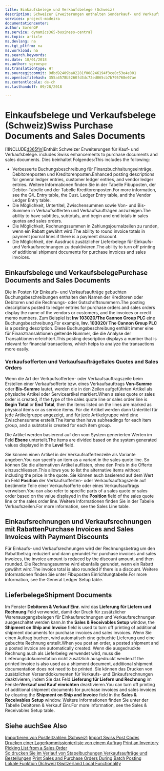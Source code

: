 ```yaml
---
title: Einkaufsbelege und Verkaufsbelege (Schweiz)
description: Schweizer Erweiterungen enthalten Sonderkauf- und Verkaufsbelegfunktionen.
services: project-madeira
documentationcenter: 
author: SorenGP
ms.service: dynamics365-business-central
ms.topic: article
ms.devlang: na
ms.tgt_pltfrm: na
ms.workload: na
ms.search.keywords: 
ms.date: 10/01/2018
ms.author: sgroespe
ms.translationtype: HT
ms.sourcegitcommit: 9dbd92409ba02281f008246194f3ce0c53e4e001
ms.openlocfilehash: 355a4578b5260fd3dc72ed065cb7b795768e07ae
ms.contentlocale: de-ch
ms.lasthandoff: 09/28/2018

---
```

# <a name="swiss-purchase-documents-and-sales-documents"></a><span data-ttu-id="2bd62-103">Einkaufsbelege und Verkaufsbelege (Schweiz)</span><span class="sxs-lookup"><span data-stu-id="2bd62-103">Swiss Purchase Documents and Sales Documents</span></span>
[!INCLUDE[d365fin](../../includes/d365fin_md.md)]<span data-ttu-id="2bd62-104">Enthält Schweizer Erweiterungen für Kauf- und Verkaufsbelege.</span><span class="sxs-lookup"><span data-stu-id="2bd62-104"> includes Swiss enhancements to purchase documents and sales documents.</span></span> <span data-ttu-id="2bd62-105">Dies beinhaltet Folgendes:</span><span class="sxs-lookup"><span data-stu-id="2bd62-105">This includes the following:</span></span>  

- <span data-ttu-id="2bd62-106">Verbesserte Buchungsbeschreibung für Finanzbuchhaltungseinträge, Debitorenposten und Kreditorenposten.</span><span class="sxs-lookup"><span data-stu-id="2bd62-106">Enhanced posting descriptions for general ledger entries, customer ledger entries, and vendor ledger entries.</span></span> <span data-ttu-id="2bd62-107">Weitere Informationen finden Sie in der Tabelle Fibuposten, der Debitor-Tabelle und der Tabelle Kreditorenposten.</span><span class="sxs-lookup"><span data-stu-id="2bd62-107">For more information, see the G/L Entry table, the Cust. Ledger Entry table, and the Vendor Ledger Entry table.</span></span>  
- <span data-ttu-id="2bd62-108">Die Möglichkeit, Untertitel, Zwischensummen sowie Von- und Bis-Summen in Verkaufsofferten und Verkaufsaufträgen anzuzeigen.</span><span class="sxs-lookup"><span data-stu-id="2bd62-108">The ability to have subtitles, subtotals, and begin and end totals in sales quotes and sales orders.</span></span>  
- <span data-ttu-id="2bd62-109">Die Möglichkeit, Rechnungssummen in Zahlungsjournalzeilen zu runden, wenn ein Rabatt gewährt wird.</span><span class="sxs-lookup"><span data-stu-id="2bd62-109">The ability to round invoice totals in payment journal lines if there is a payment discount.</span></span>  
- <span data-ttu-id="2bd62-110">Die Möglichkeit, den Ausdruck zusätzlicher Lieferbelege für Einkaufs- und Verkaufsrechnungen zu deaktivieren.</span><span class="sxs-lookup"><span data-stu-id="2bd62-110">The ability to turn off printing of additional shipment documents for purchase invoices and sales invoices.</span></span>  

## <a name="purchase-documents-and-sales-documents"></a><span data-ttu-id="2bd62-111">Einkaufsbelege und Verkaufsbelege</span><span class="sxs-lookup"><span data-stu-id="2bd62-111">Purchase Documents and Sales Documents</span></span>  
<span data-ttu-id="2bd62-112">Die in Posten für Einkaufs- und Verkaufsaufträge gebuchten Buchungsbeschreibungen enthalten den Namen der Kreditoren oder Debitoren und die Rechnungs- oder Gutschriftsnummern.</span><span class="sxs-lookup"><span data-stu-id="2bd62-112">The posting descriptions posted to ledger entries for purchase orders and sales orders display the name of the vendors or customers, and the invoices or credit memo numbers.</span></span> <span data-ttu-id="2bd62-113">Zum Beispiel ist **Inv 103020/The Cannon Group PLC** eine Buchungsbeschreibung.</span><span class="sxs-lookup"><span data-stu-id="2bd62-113">For example, **Inv. 103020/ The Cannon Group PLC** is a posting description.</span></span> <span data-ttu-id="2bd62-114">Diese Buchungsbeschreibung enthält immer eine für Finanztransaktionen geltende Nummer, die die Analyse der Transaktionen erleichtert.</span><span class="sxs-lookup"><span data-stu-id="2bd62-114">This posting description displays a number that is relevant for financial transactions, which helps to analyze the transactions more easily.</span></span>  

### <a name="sales-quotes-and-sales-orders"></a><span data-ttu-id="2bd62-115">Verkaufsofferten und Verkaufsaufträge</span><span class="sxs-lookup"><span data-stu-id="2bd62-115">Sales Quotes and Sales Orders</span></span>  
<span data-ttu-id="2bd62-116">Wenn die Art der Verkaufsofferten- oder Verkaufsauftragszeile beim Erstellen einer Verkaufsofferte bzw. eines Verkaufsauftrags **Von-Summe** oder **Bis-Summe** lautet, werden die in den Zeilen aufgeführten Artikel als physische Artikel oder Serviceartikel markiert.</span><span class="sxs-lookup"><span data-stu-id="2bd62-116">When a sales quote or sales order is created, if the type of the sales quote line or sales order line is **Begin Total** or **End Total**, then the items listed on the lines are marked as physical items or as service items.</span></span> <span data-ttu-id="2bd62-117">Für die Artikel werden dann Untertitel für jede Artikelgruppe angezeigt, und für jede Artikelgruppe wird eine Zwischensumme erstellt.</span><span class="sxs-lookup"><span data-stu-id="2bd62-117">The items then have subheadings for each item group, and a subtotal is created for each item group.</span></span>  

<span data-ttu-id="2bd62-118">Die Artikel werden basierend auf den vom System generierten Werten im Feld **Ebene** unterteilt.</span><span class="sxs-lookup"><span data-stu-id="2bd62-118">The items are divided based on the system generated values displayed in the **Level** field.</span></span>  

<span data-ttu-id="2bd62-119">Sie können einen Artikel in der Verkaufsoffertenzeile als Variante angeben.</span><span class="sxs-lookup"><span data-stu-id="2bd62-119">You can specify an item as a variant in the sales quote line.</span></span> <span data-ttu-id="2bd62-120">So können Sie die alternativen Artikel auflisten, ohne den Preis in die Offerte einzuschliessen.</span><span class="sxs-lookup"><span data-stu-id="2bd62-120">This allows you to list the alternative items without including the price in the quote.</span></span> <span data-ttu-id="2bd62-121">Sie können auch basierend auf dem Wert im Feld **Position** der Verkaufsofferten- oder Verkaufsauftragszeile auf bestimmte Teile einer Verkaufsofferte oder eines Verkaufsauftrags verweisen.</span><span class="sxs-lookup"><span data-stu-id="2bd62-121">You can also refer to specific parts of a sales quote or sales order based on the value displayed in the **Position** field of the sales quote line or the sales order line.</span></span> <span data-ttu-id="2bd62-122">Weitere Informationen finden Sie in der Tabelle Verkaufszeilen.</span><span class="sxs-lookup"><span data-stu-id="2bd62-122">For more information, see the Sales Line table.</span></span>  

## <a name="purchase-invoices-and-sales-invoices-with-payment-discounts"></a><span data-ttu-id="2bd62-123">Einkaufsrechnungen und Verkaufsrechnungen mit Rabatten</span><span class="sxs-lookup"><span data-stu-id="2bd62-123">Purchase Invoices and Sales Invoices with Payment Discounts</span></span>  
<span data-ttu-id="2bd62-124">Für Einkaufs- und Verkaufsrechnungen wird der Rechnungsbetrag um den Rabattbetrag reduziert und dann gerundet.</span><span class="sxs-lookup"><span data-stu-id="2bd62-124">For purchase invoices and sales invoices, the invoice amount is reduced by the discount amount, and then rounded.</span></span> <span data-ttu-id="2bd62-125">Die Rechnungssumme wird ebenfalls gerundet, wenn ein Rabatt gewährt wird.</span><span class="sxs-lookup"><span data-stu-id="2bd62-125">The invoice total is also rounded if there is a discount.</span></span> <span data-ttu-id="2bd62-126">Weitere Informationen finden Sie unter Fibuposten Einrichtungtabelle.</span><span class="sxs-lookup"><span data-stu-id="2bd62-126">For more information, see the General Ledger Setup table.</span></span>  

## <a name="shipment-documents"></a><span data-ttu-id="2bd62-127">Lieferbelege</span><span class="sxs-lookup"><span data-stu-id="2bd62-127">Shipment Documents</span></span>  
<span data-ttu-id="2bd62-128">Im Fenster **Debitoren & Verkauf Einr.** wird das **Lieferung für Liefern und Rechnung** Feld verwendet, damit der Druck für zusätzlicher Warenausgangsbelegen für Einkaufsrechnungen und Verkaufsrechnungen ausgeschaltet werden kann.</span><span class="sxs-lookup"><span data-stu-id="2bd62-128">In the **Sales & Receivables Setup** window, the **Shipment on Ship and Invoice** field is used to turn off printing of additional shipment documents for purchase invoices and sales invoices.</span></span> <span data-ttu-id="2bd62-129">Wenn Sie einen Auftrag buchen, wird automatisch eine gebuchte Lieferung und eine gebuchte Rechnung erstellt.</span><span class="sxs-lookup"><span data-stu-id="2bd62-129">When you post an order, a posted shipment and a posted invoice are automatically created.</span></span> <span data-ttu-id="2bd62-130">Wenn die ausgedruckte Rechnung auch als Lieferbeleg verwendet wird, muss die Lieferungsdokumentation nicht zusätzlich ausgedruckt werden.</span><span class="sxs-lookup"><span data-stu-id="2bd62-130">If the printed invoice is also used as a shipment document, additional shipment documentation does not need to be printed.</span></span> <span data-ttu-id="2bd62-131">Sie können das Drucken von zusätzlichen Versanddokumenten für Verkaufs- und Einkaufsrechnungen deaktivieren, indem Sie das Feld **Lieferung für Liefern und Rechnung** im Fenster**Verkauf und Kauf einrichten** deaktivieren.</span><span class="sxs-lookup"><span data-stu-id="2bd62-131">You can turn off printing of additional shipment documents for purchase invoices and sales invoices by clearing the **Shipment on Ship and Invoice** field in the **Sales & Receivables Setup** window.</span></span> <span data-ttu-id="2bd62-132">Weitere Informationen finden Sie unter der Tabelle Debitoren & Verkauf Einr.</span><span class="sxs-lookup"><span data-stu-id="2bd62-132">For more information, see the Sales & Receivables Setup table.</span></span>  

## <a name="see-also"></a><span data-ttu-id="2bd62-133">Siehe auch</span><span class="sxs-lookup"><span data-stu-id="2bd62-133">See Also</span></span>  
 <span data-ttu-id="2bd62-134">[Importieren von Postleitzahlen (Schweiz)](how-to-import-swiss-post-codes.md) </span><span class="sxs-lookup"><span data-stu-id="2bd62-134">[Import Swiss Post Codes](how-to-import-swiss-post-codes.md) </span></span>  
 <span data-ttu-id="2bd62-135">[Drucken einer Lagerkommissionierliste von einem Auftrag](how-to-print-an-inventory-picking-list-from-a-sales-order.md) </span><span class="sxs-lookup"><span data-stu-id="2bd62-135">[Print an Inventory Picking List from a Sales Order](how-to-print-an-inventory-picking-list-from-a-sales-order.md) </span></span>  
 <span data-ttu-id="2bd62-136">[So drucken Sie im Verlauf von Stapelbuchungen Verkaufsaufträge und Bestellungen](how-to-print-sales-and-purchase-orders-during-batch-posting.md) </span><span class="sxs-lookup"><span data-stu-id="2bd62-136">[Print Sales and Purchase Orders During Batch Posting](how-to-print-sales-and-purchase-orders-during-batch-posting.md) </span></span>  
 [<span data-ttu-id="2bd62-137">Lokale Funktion (Schweiz)</span><span class="sxs-lookup"><span data-stu-id="2bd62-137">Switzerland Local Functionality</span></span>](switzerland-local-functionality.md)

